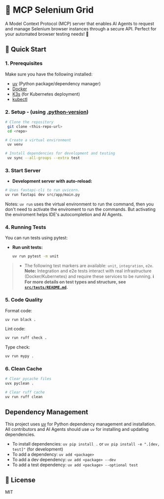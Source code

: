 # 🤖 MCP Selenium Grid

A Model Context Protocol (MCP) server that enables AI Agents to request and manage Selenium browser instances through a secure API. Perfect for your automated browser testing needs! 🚀

## 🚀 Quick Start

### 1. Prerequisites

Make sure you have the following installed:

- [uv](https://github.com/astral-sh/uv) (Python package/dependency manager)
- [Docker](https://www.docker.com/)
- [K3s](https://k3s.io/) (for Kubernetes deployment)
- [kubectl](https://kubernetes.io/docs/tasks/tools/)

### 2. Setup - (using [.python-version](./.python-version))

```bash
# Clone the repository
 git clone <this-repo-url>
 cd <repo>

# Create a virtual environment
 uv venv

# Install dependencies for development and testing
 uv sync --all-groups --extra test
```

### 3. Start Server

- **Development server with auto-reload:**

```bash
# Uses fastapi-cli to run uvicorn.
uv run fastapi dev src/app/main.py
```

Notes: `uv run` uses the virtual environment to run the command, then you don't need to activate the enviroment to run the commands.
But activating the enviroment helps IDE's autocompletion and AI Agents.

### 4. Running Tests

You can run tests using pytest:

- **Run unit tests:**

  ```bash
  uv run pytest -m unit
  ```

> - The following test markers are available: `unit`, `integration`, `e2e`.
> **Note:** Integration and e2e tests interact with real infrastructure (Docker/Kubernetes) and require these services to be running.
> **ℹ️ For more details on test types and structure, see [`src/tests/README.md`](src/tests/README.md).**

### 5. Code Quality

Format code:

```bash
uv run black .
```

Lint code:

```bash
uv run ruff check .
```

Type check:

```bash
uv run mypy .
```

### 6. Clean Cache

```bash
# Clear pycache files
uvx pyclean .

# Clear ruff cache
uv run ruff clean
```

## Dependency Management

This project uses [uv](https://github.com/astral-sh/uv) for Python dependency management and installation. All contributors and AI Agents should use `uv` for installing and updating dependencies.

- To install dependencies: `uv pip install .` or `uv pip install -e ".[dev, test]"` (for development)
- To add a dependency: `uv add <package>`
- To add a dev dependency: `uv add <package> --dev`
- To add a test dependency: `uv add <package> --optional test`

## 📄 License

MIT
